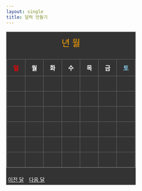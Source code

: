```yaml
---
layout: single
title: 달력 만들기
---
```

<div id="calendar_wrap">
  <table id="calendar">
    <caption>
      <span class="year"></span>년
      <span class="month"></span>월
    </caption>
    <tr>
      <th>일</th><th>월</th><th>화</th><th>수</th><th>목</th><th>금</th><th>토</th>
    </tr>
    <tr>
      <td>&nbsp;</td>
      <td>&nbsp;</td>
      <td>&nbsp;</td>
      <td>&nbsp;</td>
      <td>&nbsp;</td>
      <td>&nbsp;</td>
      <td>&nbsp;</td>
    </tr>
    <tr>
      <td>&nbsp;</td>
      <td>&nbsp;</td>
      <td>&nbsp;</td>
      <td>&nbsp;</td>
      <td>&nbsp;</td>
      <td>&nbsp;</td>
      <td>&nbsp;</td>
    </tr>
    <tr>
      <td>&nbsp;</td>
      <td>&nbsp;</td>
      <td>&nbsp;</td>
      <td>&nbsp;</td>
      <td>&nbsp;</td>
      <td>&nbsp;</td>
      <td>&nbsp;</td>
    </tr>
    <tr>
      <td>&nbsp;</td>
      <td>&nbsp;</td>
      <td>&nbsp;</td>
      <td>&nbsp;</td>
      <td>&nbsp;</td>
      <td>&nbsp;</td>
      <td>&nbsp;</td>
    </tr>
    <tr>
      <td>&nbsp;</td>
      <td>&nbsp;</td>
      <td>&nbsp;</td>
      <td>&nbsp;</td>
      <td>&nbsp;</td>
      <td>&nbsp;</td>
      <td>&nbsp;</td>
    </tr>
    <tr>
      <td>&nbsp;</td>
      <td>&nbsp;</td>
      <td>&nbsp;</td>
      <td>&nbsp;</td>
      <td>&nbsp;</td>
      <td>&nbsp;</td>
      <td>&nbsp;</td>
    </tr>
  </table>
  <a href="#" id="prev">이전 달</a>
  <a href="#" id="next">다음 달</a>
</div>
<style>
  #calendar_wrap{
    background: #333;
    width: 350px;
  }
  #prev, #next{
    display: inline-block;
    text-decoration: lightbox;
    color: white; padding: 5px;
  }
  caption{
    font-size: 1.5em;
    color: orange;
    padding: 10px;
  }
  table, th, td{
    color: white;
    border: 1px solid #666;
    border-collapse: collapse;
  }
  th, td{
    width: 30px;
    padding: 10px;
  }
  th:first-child, td:first-child{
    color: red ;
  }
  th:last-child, td:last-child{
    color: skyblue;
  }
</style>

<script>
  function calendar(new_year, new_month){
    // 날짜 변수 2016년 7월
    var d = new Date(new_year, new_month, 1), d_length = 32-new Date(new_year, new_month, 32).getDate(),
    year = d.getFullYear(), month=d.getMonth(), date=d.getDate(), day = d.getDay();
    // caption 영역 날짜 표시 객체
    var caption_year = document.querySelector('.year'), caption_month = document.querySelector('.month');
    var start_day = document.querySelectorAll('tr td');
    // 테이블 초기화
    for(var i =0; i < start_day.length; i++){
      start_day[i].innerHTML = '&nbsp;';
    }
    //한 달 치 날짜를 테이블에 시작 요일부터 순서대로 표시
    for(var i=day; i<day+d_length; i++){
      start_day[i].innerHTML = date;
      date++;
    }
    //caption에 날짜 표시
    caption_year.innerHTML = year;
    caption_month.innerHTML = month+1;
  }

  (function(){

    var prev= document.getElementById('prev'),
    next = document.getElementById('next'),
    year = new Date().getFullYear(),
    month = new Date().getMonth() + 1;

    calendar(2021,1);

    //이전 달, 다음 달 버튼 이벤트 핸들러
    prev.onclick = function(){
      calendar(year, --month);
    };
    next.onclick = function(){
      calendar(year, ++month);
    };
  })();
</script>
